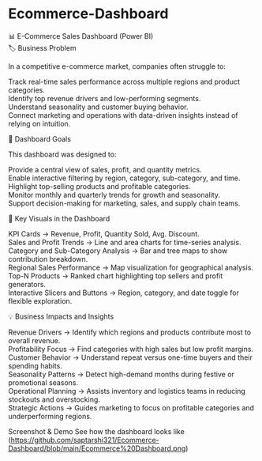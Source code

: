 # Ecommerce-Dashboard
📊 E-Commerce Sales Dashboard (Power BI)  
🏷️ Business Problem

In a competitive e-commerce market, companies often struggle to:

Track real-time sales performance across multiple regions and product categories.  
Identify top revenue drivers and low-performing segments.  
Understand seasonality and customer buying behavior.  
Connect marketing and operations with data-driven insights instead of relying on intuition.  

🎯 Dashboard Goals

This dashboard was designed to:

Provide a central view of sales, profit, and quantity metrics.  
Enable interactive filtering by region, category, sub-category, and time.  
Highlight top-selling products and profitable categories.  
Monitor monthly and quarterly trends for growth and seasonality.  
Support decision-making for marketing, sales, and supply chain teams.  

📌 Key Visuals in the Dashboard

KPI Cards → Revenue, Profit, Quantity Sold, Avg. Discount.  
Sales and Profit Trends → Line and area charts for time-series analysis.  
Category and Sub-Category Analysis → Bar and tree maps to show contribution breakdown.  
Regional Sales Performance → Map visualization for geographical analysis.  
Top-N Products → Ranked chart highlighting top sellers and profit generators.  
Interactive Slicers and Buttons → Region, category, and date toggle for flexible exploration.  

💡 Business Impacts and Insights

Revenue Drivers → Identify which regions and products contribute most to overall revenue.  
Profitability Focus → Find categories with high sales but low profit margins.  
Customer Behavior → Understand repeat versus one-time buyers and their spending habits.  
Seasonality Patterns → Detect high-demand months during festive or promotional seasons.  
Operational Planning → Assists inventory and logistics teams in reducing stockouts and overstocking.  
Strategic Actions → Guides marketing to focus on profitable categories and underperforming regions.  

Screenshot & Demo
See how the  dashboard looks like
(https://github.com/saptarshi321/Ecommerce-Dashboard/blob/main/Ecommerce%20Dashboard.png)
